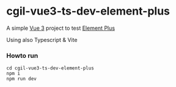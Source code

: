 # cgil-vue3-ts-dev-element-plus

A simple [Vue 3](https://vuejs.org/guide/typescript/overview.html) project to test [Element Plus](https://element-plus.org/en-US)

Using also  Typescript & Vite


### Howto run
	cd cgil-vue3-ts-dev-element-plus
	npm i
	npm run dev

